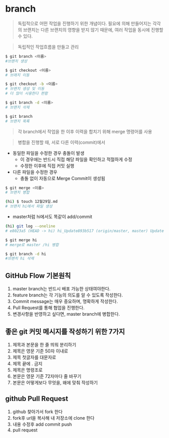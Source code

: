 # branch
> 독립적으로 어떤 작업을 진행하기 위한 개념이다.
필요에 의해 만들어지는 각각의 브랜치는 다른 브랜치의 영향을 받지 않기 때문에, 여러 작업을 동시에 진행할 수 있다.

> 독립적인 작업흐름을 만들고 관리

```bash
$ git branch <이름>
#브랜치 생성
```
```bash
$ git checkout <이름>
# 브래치 이동
```
```bash
$ git checkout -b <이름>
# 브랜치 생성 및 이동
# 더 많이 사용한다 편함
```
```bash
$ git branch -d <이름>
# 브랜치 삭제
```
```bash
$ git branch
# 브랜치 목록
```
> 각 branch에서 작업을 한 이후 이력을 합치기 위해 merge 명령어를 사용

> 병합을 진행할 때, 서로 다른 이력(commit)에서
  * 동일한 파일을 수정한 경우 충돌이 발생
    * 이 경우에는 반드시 직접 해당 파일을 확인하고 적절하게 수정
    * 수정한 이후에 직접 커밋 실행
  * 다른 파일을 수정한 경우
    * 충돌 없이 자동으로 Merge Commit이 생성됨
```bash
$ git merge <이름>
# 브랜치 병합
```
```bash
(hi) $ touch 12월29일.md
# 브랜치 hi에서 파일 생성
```

* master처럼 hi에서도 똑같이 add/commit

```bash
(hi) git log --oneline
# e8023a5 (HEAD -> hi) hi_Update893b517 (origin/master, master) Update
```
```bash
$ git merge hi
# merge로 master /hi 병합
```
```bash
$ git branch -d hi
#브랜치 hi 삭제
```

## GitHub Flow 기본원칙
1. master branch는 반드시 배포 가능한 상태여야한다.
2. feature branch는 각 기능의 의도를 알 수 있도록 작성한다.
3. Commit message는 매우 중요하며, 명확하게 작성한다.
4. Pull Request를 통해 협업을 진행한다.
5. 변경사항을 반영하고 싶다면, master branch에 병합한다.

## 좋은 git 커밋 메시지를 작성하기 위한 7가지
1. 제목과 본문을 한 줄 띄워 분리하기
2. 제목은 영문 기준 50자 이내로
3. 제목 첫글자를 대문자로
4. 제목 끝에 . 금지
5. 제목은 명령조로
6. 본문은 영문 기준 72자마다 줄 바꾸기
7. 본문은 어떻게보다 무엇을, 왜에 맞춰 작성하기

## github Pull Request

1. github 찾아가서 fork 한다
2. fork후 url을 복사해 내 저장소에 clone 한다
3. 내용 수정후 add commit push
4. pull request



